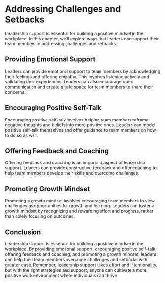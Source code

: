 Addressing Challenges and Setbacks
=================================================================

Leadership support is essential for building a positive mindset in the workplace. In this chapter, we'll explore ways that leaders can support their team members in addressing challenges and setbacks.

Providing Emotional Support
---------------------------

Leaders can provide emotional support to team members by acknowledging their feelings and offering empathy. This involves listening actively and validating their experiences. Leaders can also encourage open communication and create a safe space for team members to share their concerns.

Encouraging Positive Self-Talk
------------------------------

Encouraging positive self-talk involves helping team members reframe negative thoughts and beliefs into more positive ones. Leaders can model positive self-talk themselves and offer guidance to team members on how to do so as well.

Offering Feedback and Coaching
------------------------------

Offering feedback and coaching is an important aspect of leadership support. Leaders can provide constructive feedback and offer coaching to help team members develop their skills and overcome challenges.

Promoting Growth Mindset
------------------------

Promoting a growth mindset involves encouraging team members to view challenges as opportunities for growth and learning. Leaders can foster a growth mindset by recognizing and rewarding effort and progress, rather than solely focusing on outcomes.

Conclusion
----------

Leadership support is essential for building a positive mindset in the workplace. By providing emotional support, encouraging positive self-talk, offering feedback and coaching, and promoting a growth mindset, leaders can help their team members overcome challenges and setbacks with greater ease. Remember, leadership support takes effort and intentionality, but with the right strategies and support, anyone can cultivate a more positive work environment where individuals can thrive.
